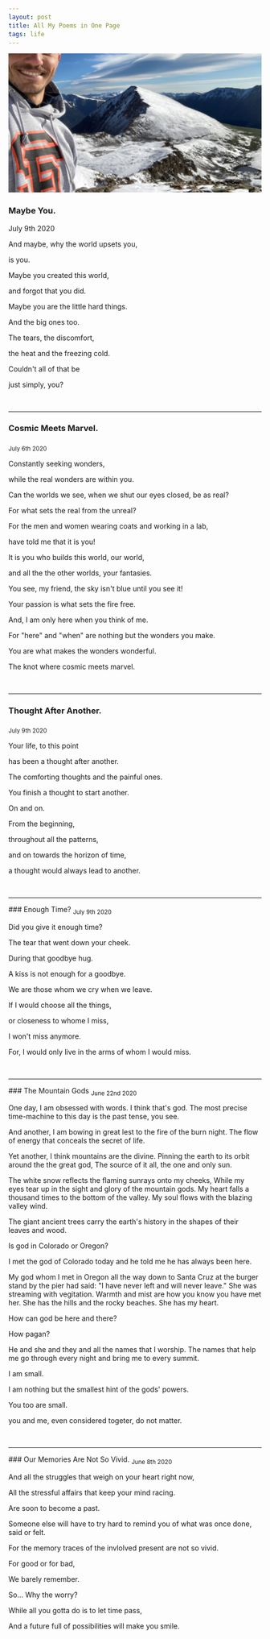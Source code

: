 ```yaml
---
layout: post
title: All My Poems in One Page
tags: life 
---
```




<img src="/images/mountain.jpg" width="700">



### Maybe You.
July 9th 2020

And maybe, why the world upsets you,

is you.

Maybe you created this world,
 
and forgot that you did.

Maybe you are the little hard things.

And the big ones too.

The tears, the discomfort,

the heat and the freezing cold.

Couldn't all of that be

just simply, you?

<br>
<hr>

### Cosmic Meets Marvel.  
<sub>July 6th 2020</sub>

Constantly seeking wonders,

while the real wonders are within you.

Can the worlds we see, when we shut our eyes closed, be as real?

For what sets the real from the unreal?

For the men and women wearing coats and working in a lab,

have told me that it is you!

It is you who builds this world, our world,

and all the the other worlds, your fantasies.

You see, my friend, the sky isn't blue until you see it!

Your passion is what sets the fire free.

And, I am only here when you think of me.

For "here" and "when" are nothing but the wonders you make.

You are what makes the wonders wonderful.

The knot where cosmic meets marvel.

<br>
<hr>

### Thought After Another. 
<sub>July 9th 2020</sub>

Your life, to this point

has been a thought after another.

The comforting thoughts and the painful ones.

You finish a thought to start another.

On and on.

From the beginning,

throughout all the patterns,

and on towards the horizon of time,

a thought would always lead to another.

<br>
<hr>
### Enough Time? 
<sub>July 9th 2020</sub>

Did you give it enough time?

The tear that went down your cheek.

During that goodbye hug.

A kiss is not enough for a goodbye.

We are those whom we cry when we leave.

If I would choose all the things,

or closeness to whome I miss,

I won't miss anymore.

For, I would only live in the arms of whom I would miss.

<br>
<hr>
### The Mountain Gods 
<sub>June 22nd 2020</sub>

One day, I am obsessed with words. I think that's god. 
The most precise time-machine to this day is the past tense, you see.

And another, I am bowing in great lest to the fire of the burn night. 
The flow of energy that conceals the secret of life.

Yet another, I think mountains are the divine.
Pinning the earth to its orbit around the the great god,
The source of it all, the one and only sun.

The white snow reflects the flaming sunrays onto my cheeks, While my eyes tear up in the sight and glory of the mountain gods.
My heart falls a thousand times to the bottom of the valley. My soul flows with the blazing valley wind.

The giant ancient trees carry the earth's history in the shapes of their leaves and wood.

Is god in Colorado or Oregon?

I met the god of Colorado today and he told me he has always been here.

My god whom I met in Oregon all the way down to Santa Cruz at the burger stand by the pier had said: 
"I have never left and will never leave."
She was streaming with vegitation.
Warmth and mist are how you know you have met her.
She has the hills and the rocky beaches.
She has my heart.

How can god be here and there?

How pagan?

He and she and they and all the names that I worship.
The names that help me go through every night and bring me to every summit.

I am small.

I am nothing but the smallest hint of the gods' powers.

You too are small.

you and me, even considered togeter, do not matter.


<br>
<hr>
### Our Memories Are Not So Vivid.  
<sub>June 8th 2020</sub>

And all the struggles that weigh on your heart right now,

All the stressful affairs that keep your mind racing.

Are soon to become a past.

Someone else will have to try hard to remind you of what was once done, said or felt.

For the memory traces of the invlolved present are not so vivid.

For good or for bad,

We barely remember.

So... Why the worry?

While all you gotta do is to let time pass,

And a future full of possibilities will make you smile.